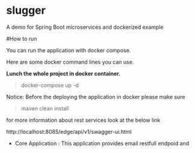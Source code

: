 # slugger

A demo for Spring Boot microservices and dockerized example


#How to run

You can run the application with docker compose.

Here are some docker command lines you can use.

**Lunch the whole project in docker container.**
> docker-compose up -d 

Notice: Before the deploying the application in docker please make sure 
> maven clean install

for more information about rest services look at the below link

http://localhost:8085/edge/api/v1/swagger-ui.html


* Core Application : This application provides email restfull endpoid and 
